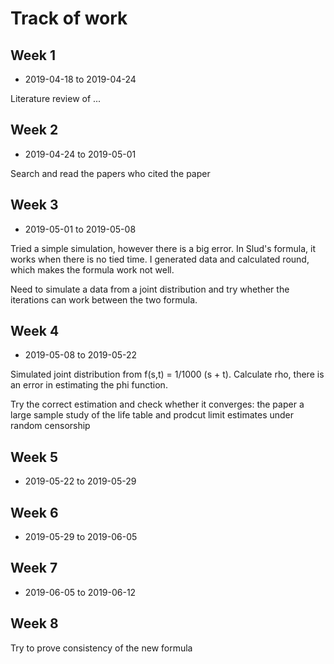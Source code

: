 # Track of work

## Week 1 

* 2019-04-18 to 2019-04-24

Literature review of ...


## Week 2

* 2019-04-24 to 2019-05-01

Search and read the papers who cited the paper


## Week 3 

* 2019-05-01 to 2019-05-08

Tried a simple simulation, however there is a big error. In Slud's formula, it works when there is no tied time. I generated data and calculated round, which makes the formula work not well.

Need to simulate a data from a joint distribution and try whether the iterations can work between the two formula. 


## Week 4

* 2019-05-08 to 2019-05-22

Simulated joint distribution from f(s,t) = 1/1000 (s + t).
Calculate rho, there is an error in estimating the phi function. 

Try the correct estimation and check whether it converges: the paper a large sample study of the life table and prodcut limit estimates under random censorship

## Week 5

* 2019-05-22 to 2019-05-29

## Week 6

* 2019-05-29 to 2019-06-05

## Week 7

* 2019-06-05 to 2019-06-12

## Week 8

Try to prove consistency of the new formula




